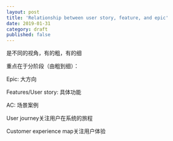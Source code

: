 ```yaml
---
layout: post
title: 'Relationship between user story, feature, and epic'
date: 2019-01-31
category: draft
published: false
---
```


是不同的视角，有的粗，有的细  

重点在于分阶段（由粗到细）：

Epic: 大方向

Features/User story: 具体功能

AC: 场景案例

User journey关注用户在系统的旅程

Customer experience map关注用户体验
